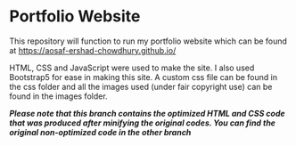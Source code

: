 <h1>Portfolio Website</h1>

This repository will function to run my portfolio website which can be found at https://aosaf-ershad-chowdhury.github.io/

HTML, CSS and JavaScript were used to make the site. I also used Bootstrap5 for ease in making this site. A custom css file can be found in the css folder and all the images used (under fair copyright use) can be found in the images folder.

***Please note that this branch contains the optimized HTML and CSS code that was produced after minifying the original codes. You can find the original non-optimized code in the other branch***

